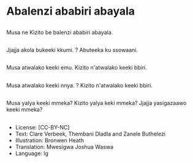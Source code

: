 # Abalenzi ababiri abayala

##
Musa ne Kizito be
balenzi ababiri abayala.

##
Jjajja akola bukeeki
kkumi.
?
Abuteeka ku ssowaani.

##
Musa atwalako keeki
emu.
Kizito n'atwalako keeki
bbiri.

##
Musa atwalako keeki
nnya.
?
Kizito n'atwalako keeki
bbiri.

##
Musa yalya keeki
mmeka?
Kizito yalya keki
mmeka?
Jjajja yasigazaawo keeki
mmeka?

##
* License: [CC-BY-NC]
* Text: Clare Verbeek, Thembani Dladla and Zanele Buthelezi
* Illustration: Bronwen Heath
* Translation: Mwesigwa Joshua Waswa
* Language: lg
